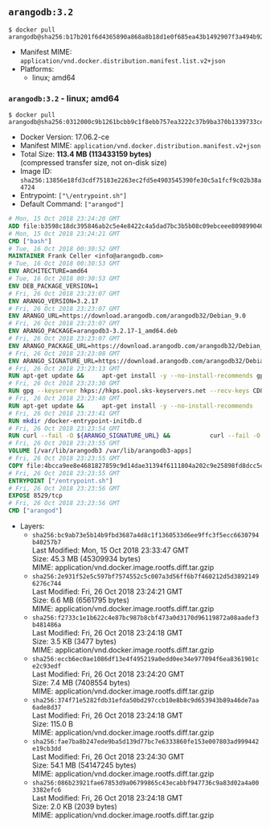 ## `arangodb:3.2`

```console
$ docker pull arangodb@sha256:b17b201f6d4365890a868a8b18d1e0f685ea43b1492907f3a494b929e1b8bbdc
```

-	Manifest MIME: `application/vnd.docker.distribution.manifest.list.v2+json`
-	Platforms:
	-	linux; amd64

### `arangodb:3.2` - linux; amd64

```console
$ docker pull arangodb@sha256:0312000c9b1261bcbb9c1f8ebb757ea3222c37b9ba370b1339733cec8524636b
```

-	Docker Version: 17.06.2-ce
-	Manifest MIME: `application/vnd.docker.distribution.manifest.v2+json`
-	Total Size: **113.4 MB (113433159 bytes)**  
	(compressed transfer size, not on-disk size)
-	Image ID: `sha256:13856e18fd3cdf75183e2263ec2fd5e4903545390fe30c5a1fcf9c02b38a4724`
-	Entrypoint: `["\/entrypoint.sh"]`
-	Default Command: `["arangod"]`

```dockerfile
# Mon, 15 Oct 2018 23:24:20 GMT
ADD file:b3598c18dc395846ab2c5e4e8422c4a5dad7bc3b5b08c09ebceee80989904641 in / 
# Mon, 15 Oct 2018 23:24:21 GMT
CMD ["bash"]
# Tue, 16 Oct 2018 00:30:52 GMT
MAINTAINER Frank Celler <info@arangodb.com>
# Tue, 16 Oct 2018 00:30:53 GMT
ENV ARCHITECTURE=amd64
# Tue, 16 Oct 2018 00:30:53 GMT
ENV DEB_PACKAGE_VERSION=1
# Fri, 26 Oct 2018 23:23:07 GMT
ENV ARANGO_VERSION=3.2.17
# Fri, 26 Oct 2018 23:23:07 GMT
ENV ARANGO_URL=https://download.arangodb.com/arangodb32/Debian_9.0
# Fri, 26 Oct 2018 23:23:07 GMT
ENV ARANGO_PACKAGE=arangodb3-3.2.17-1_amd64.deb
# Fri, 26 Oct 2018 23:23:07 GMT
ENV ARANGO_PACKAGE_URL=https://download.arangodb.com/arangodb32/Debian_9.0/amd64/arangodb3-3.2.17-1_amd64.deb
# Fri, 26 Oct 2018 23:23:08 GMT
ENV ARANGO_SIGNATURE_URL=https://download.arangodb.com/arangodb32/Debian_9.0/amd64/arangodb3-3.2.17-1_amd64.deb.asc
# Fri, 26 Oct 2018 23:23:13 GMT
RUN apt-get update &&     apt-get install -y --no-install-recommends gpg dirmngr     &&     rm -rf /var/lib/apt/lists/*
# Fri, 26 Oct 2018 23:23:30 GMT
RUN gpg --keyserver hkps://hkps.pool.sks-keyservers.net --recv-keys CD8CB0F1E0AD5B52E93F41E7EA93F5E56E751E9B
# Fri, 26 Oct 2018 23:23:40 GMT
RUN apt-get update &&     apt-get install -y --no-install-recommends         libjemalloc1         ca-certificates         pwgen         curl         numactl     &&     rm -rf /var/lib/apt/lists/*
# Fri, 26 Oct 2018 23:23:41 GMT
RUN mkdir /docker-entrypoint-initdb.d
# Fri, 26 Oct 2018 23:23:54 GMT
RUN curl --fail -O ${ARANGO_SIGNATURE_URL} &&           curl --fail -O ${ARANGO_PACKAGE_URL} &&             gpg --verify ${ARANGO_PACKAGE}.asc &&     (echo arangodb3 arangodb3/password password test | debconf-set-selections) &&     (echo arangodb3 arangodb3/password_again password test | debconf-set-selections) &&     DEBIAN_FRONTEND="noninteractive" dpkg -i ${ARANGO_PACKAGE} &&     rm -rf /var/lib/arangodb3/* &&     sed -ri         -e 's!127\.0\.0\.1!0.0.0.0!g'         -e 's!^(file\s*=).*!\1 -!'         -e 's!^\s*uid\s*=.*!!'         /etc/arangodb3/arangod.conf     && chgrp 0 /var/lib/arangodb3 /var/lib/arangodb3-apps     && chmod 775 /var/lib/arangodb3 /var/lib/arangodb3-apps     &&     rm -f ${ARANGO_PACKAGE}*
# Fri, 26 Oct 2018 23:23:55 GMT
VOLUME [/var/lib/arangodb3 /var/lib/arangodb3-apps]
# Fri, 26 Oct 2018 23:23:55 GMT
COPY file:4bcca9ee8e4681827859c9d14dae31394f6111804a202c9e25898fd8dcc5c8d4 in /entrypoint.sh 
# Fri, 26 Oct 2018 23:23:55 GMT
ENTRYPOINT ["/entrypoint.sh"]
# Fri, 26 Oct 2018 23:23:56 GMT
EXPOSE 8529/tcp
# Fri, 26 Oct 2018 23:23:56 GMT
CMD ["arangod"]
```

-	Layers:
	-	`sha256:bc9ab73e5b14b9fbd3687a4d8c1f1360533d6ee9ffc3f5ecc6630794b40257b7`  
		Last Modified: Mon, 15 Oct 2018 23:33:47 GMT  
		Size: 45.3 MB (45309934 bytes)  
		MIME: application/vnd.docker.image.rootfs.diff.tar.gzip
	-	`sha256:2e931f52e5c597bf7574552c5c007a3d56ff6b7f460212d5d38921496276c744`  
		Last Modified: Fri, 26 Oct 2018 23:24:21 GMT  
		Size: 6.6 MB (6561795 bytes)  
		MIME: application/vnd.docker.image.rootfs.diff.tar.gzip
	-	`sha256:f2733c1e1b622c4e87bc987b8cbf473a0d3170d96119872a08aadef3b481486a`  
		Last Modified: Fri, 26 Oct 2018 23:24:18 GMT  
		Size: 3.5 KB (3477 bytes)  
		MIME: application/vnd.docker.image.rootfs.diff.tar.gzip
	-	`sha256:eccb6ec0ae1086df13e4f495219a0edd0ee34e977094f6ea8361901ce2c93edf`  
		Last Modified: Fri, 26 Oct 2018 23:24:20 GMT  
		Size: 7.4 MB (7408554 bytes)  
		MIME: application/vnd.docker.image.rootfs.diff.tar.gzip
	-	`sha256:374f71e5282fdb31efda50bd297ccb10e8b8c9d653943b89a46de7aa6ade8d37`  
		Last Modified: Fri, 26 Oct 2018 23:24:18 GMT  
		Size: 115.0 B  
		MIME: application/vnd.docker.image.rootfs.diff.tar.gzip
	-	`sha256:fae7ba8b247ede9ba5d139d77bc7e6333860fe153e007803ad999442e19cb3dd`  
		Last Modified: Fri, 26 Oct 2018 23:24:30 GMT  
		Size: 54.1 MB (54147245 bytes)  
		MIME: application/vnd.docker.image.rootfs.diff.tar.gzip
	-	`sha256:086b23921fae67853d9a06799865c43ecabbf947736c9a83d02a4a003382efc6`  
		Last Modified: Fri, 26 Oct 2018 23:24:18 GMT  
		Size: 2.0 KB (2039 bytes)  
		MIME: application/vnd.docker.image.rootfs.diff.tar.gzip
